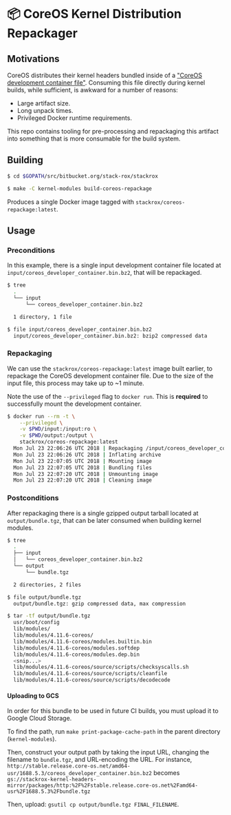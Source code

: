 # 📦 CoreOS Kernel Distribution Repackager

## Motivations

CoreOS distributes their kernel headers bundled inside of a ["CoreOS development container file"](https://coreos.com/os/docs/latest/kernel-modules.html#prepare-a-coreos-container-linux-development-container). Consuming this file directly during kernel builds, while sufficient, is awkward for a number of reasons:

- Large artifact size.
- Long unpack times.
- Privileged Docker runtime requirements.

This repo contains tooling for pre-processing and repackaging this artifact into something that is more consumable for the build system.

## Building

```bash
$ cd $GOPATH/src/bitbucket.org/stack-rox/stackrox

$ make -C kernel-modules build-coreos-repackage
```

Produces a single Docker image tagged with `stackrox/coreos-repackage:latest`.

## Usage

### Preconditions

In this example, there is a single input development container file located at `input/coreos_developer_container.bin.bz2`, that will be repackaged.

```bash
$ tree
  .
  └── input
      └── coreos_developer_container.bin.bz2

  1 directory, 1 file

$ file input/coreos_developer_container.bin.bz2
  input/coreos_developer_container.bin.bz2: bzip2 compressed data
```

### Repackaging

We can use the `stackrox/coreos-repackage:latest` image built earlier, to repackage the CoreOS development container file. Due to the size of the input file, this process may take up to ~1 minute.

Note the use of the `--privileged` flag to `docker run`. This is **required** to successfully mount the development container.

```bash
$ docker run --rm -t \
    --privileged \
    -v $PWD/input:/input:ro \
    -v $PWD/output:/output \
    stackrox/coreos-repackage:latest
  Mon Jul 23 22:06:26 UTC 2018 | Repackaging /input/coreos_developer_container.bin.bz2 into /output/bundle.tgz.
  Mon Jul 23 22:06:26 UTC 2018 | Inflating archive
  Mon Jul 23 22:07:05 UTC 2018 | Mounting image
  Mon Jul 23 22:07:05 UTC 2018 | Bundling files
  Mon Jul 23 22:07:20 UTC 2018 | Unmounting image
  Mon Jul 23 22:07:20 UTC 2018 | Cleaning image
```

### Postconditions

After repackaging there is a single gzipped output tarball located at `output/bundle.tgz`, that can be later consumed when building kernel modules.

```bash
$ tree
  .
  ├── input
  │   └── coreos_developer_container.bin.bz2
  └── output
      └── bundle.tgz

  2 directories, 2 files

$ file output/bundle.tgz
  output/bundle.tgz: gzip compressed data, max compression

$ tar -tf output/bundle.tgz
  usr/boot/config
  lib/modules/
  lib/modules/4.11.6-coreos/
  lib/modules/4.11.6-coreos/modules.builtin.bin
  lib/modules/4.11.6-coreos/modules.softdep
  lib/modules/4.11.6-coreos/modules.dep.bin
  <snip...>
  lib/modules/4.11.6-coreos/source/scripts/checksyscalls.sh
  lib/modules/4.11.6-coreos/source/scripts/cleanfile
  lib/modules/4.11.6-coreos/source/scripts/decodecode
```

#### Uploading to GCS

In order for this bundle to be used in future CI builds, you must upload it to
Google Cloud Storage.

To find the path, run `make print-package-cache-path` in the parent directory
(`kernel-modules`).

Then, construct your output path by taking the input URL, changing the
filename to `bundle.tgz`, and URL-encoding the URL. For instance,
`http://stable.release.core-os.net/amd64-usr/1688.5.3/coreos_developer_container.bin.bz2`
becomes
`gs://stackrox-kernel-headers-mirror/packages/http:%2F%2Fstable.release.core-os.net%2Famd64-usr%2F1688.5.3%2Fbundle.tgz`

Then, upload: `gsutil cp output/bundle.tgz FINAL_FILENAME`.
